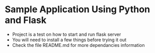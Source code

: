 # Sample Application Using Python and Flask

- Project is a test on how to start and run flask server
- You will need to install a few things before trying it out
- Check the file README.md for more dependancies information
